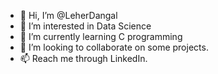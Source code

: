 - 👋 Hi, I’m @LeherDangal
- 👀 I’m interested in Data Science
- 🌱 I’m currently learning C programming
- 💞️ I’m looking to collaborate on some projects.
- 📫 Reach me through LinkedIn.

